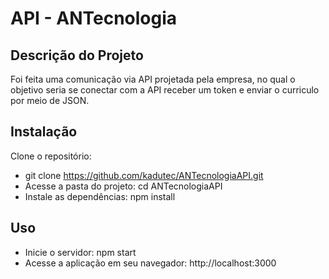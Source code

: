 # API - ANTecnologia

## Descrição do Projeto

Foi feita uma comunicação via API projetada pela empresa, no qual o objetivo seria se conectar com a API receber um token e enviar o curriculo por meio de JSON.

## Instalação
Clone o repositório:
- git clone https://github.com/kadutec/ANTecnologiaAPI.git
- Acesse a pasta do projeto: cd ANTecnologiaAPI
- Instale as dependências: npm install

## Uso
- Inicie o servidor: npm start
- Acesse a aplicação em seu navegador: http://localhost:3000






   
   
